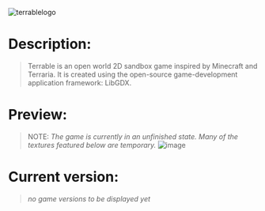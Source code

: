 ![terrablelogo](https://user-images.githubusercontent.com/103279302/218454351-f73efbc9-fb94-4352-9efa-ffeebb4a0180.png)
# Description:
>Terrable is an open world 2D sandbox game inspired by Minecraft and Terraria.
It is created using the open-source game-development application framework: LibGDX.

 # Preview:
 >NOTE: *The game is currently in an unfinished state. Many of the textures featured below are temporary.*
![image](https://user-images.githubusercontent.com/103279302/218457697-51498c11-26b4-4ddd-a768-7a2ca2658b74.png)

# Current version:
>*no game versions to be displayed yet*
